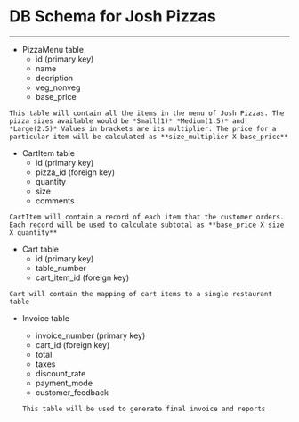 # DB Schema for Josh Pizzas
---

- PizzaMenu table
  - id  (primary key)
  - name
  - decription
  - veg_nonveg
  - base_price

`This table will contain all the items in the menu of Josh Pizzas. The pizza sizes available would be *Small(1)* *Medium(1.5)* and *Large(2.5)* Values in brackets are its multiplier. The price for a particular item will be calculated as **size_multiplier X base_price**`

- CartItem table
  - id (primary key)
  - pizza_id (foreign key)
  - quantity
  - size
  - comments

`CartItem will contain a record of each item that the customer orders. Each record will be used to calculate subtotal as **base_price X size X quantity**`

- Cart table
  - id (primary key)
  - table_number
  - cart_item_id (foreign key)

`Cart will contain the mapping of cart items to a single restaurant table`

- Invoice table
  - invoice_number (primary key)
  - cart_id (foreign key)
  - total
  - taxes
  - discount_rate
  - payment_mode
  - customer_feedback

  `This table will be used to generate final invoice and reports`